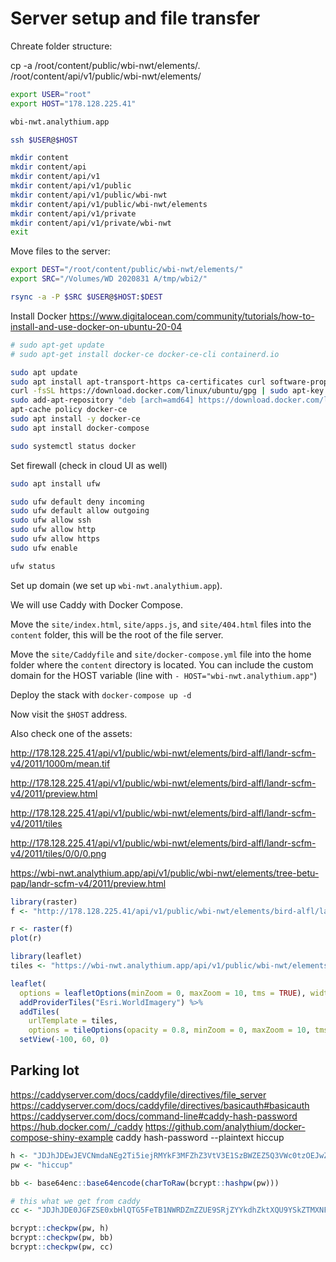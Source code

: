 # Server setup and file transfer

Chreate folder structure:

cp -a /root/content/public/wbi-nwt/elements/. /root/content/api/v1/public/wbi-nwt/elements/

```bash
export USER="root"
export HOST="178.128.225.41"

wbi-nwt.analythium.app

ssh $USER@$HOST

mkdir content
mkdir content/api
mkdir content/api/v1
mkdir content/api/v1/public
mkdir content/api/v1/public/wbi-nwt
mkdir content/api/v1/public/wbi-nwt/elements
mkdir content/api/v1/private
mkdir content/api/v1/private/wbi-nwt
exit
```

Move files to the server:


```bash
export DEST="/root/content/public/wbi-nwt/elements/"
export SRC="/Volumes/WD 2020831 A/tmp/wbi2/"

rsync -a -P $SRC $USER@$HOST:$DEST

```

Install Docker
https://www.digitalocean.com/community/tutorials/how-to-install-and-use-docker-on-ubuntu-20-04

```bash
# sudo apt-get update
# sudo apt-get install docker-ce docker-ce-cli containerd.io

sudo apt update
sudo apt install apt-transport-https ca-certificates curl software-properties-common
curl -fsSL https://download.docker.com/linux/ubuntu/gpg | sudo apt-key add -
sudo add-apt-repository "deb [arch=amd64] https://download.docker.com/linux/ubuntu focal stable"
apt-cache policy docker-ce
sudo apt install -y docker-ce
sudo apt install docker-compose

sudo systemctl status docker
```

Set firewall (check in cloud UI as well)

```bash
sudo apt install ufw

sudo ufw default deny incoming
sudo ufw default allow outgoing
sudo ufw allow ssh
sudo ufw allow http
sudo ufw allow https
sudo ufw enable

ufw status
```

Set up domain (we set up `wbi-nwt.analythium.app`).

We will use Caddy with Docker Compose.

Move the `site/index.html`, `site/apps.js`, and `site/404.html` files into the `content` folder, this will be the root of the file server.

Move the `site/Caddyfile` and `site/docker-compose.yml` file into the home folder where the `content` directory is located. You can include the custom domain for the HOST variable (line with `- HOST="wbi-nwt.analythium.app"`)

Deploy the stack with `docker-compose up -d`

Now visit the `$HOST` address.

Also check one of the assets:

http://178.128.225.41/api/v1/public/wbi-nwt/elements/bird-alfl/landr-scfm-v4/2011/1000m/mean.tif

http://178.128.225.41/api/v1/public/wbi-nwt/elements/bird-alfl/landr-scfm-v4/2011/preview.html

http://178.128.225.41/api/v1/public/wbi-nwt/elements/bird-alfl/landr-scfm-v4/2011/tiles

http://178.128.225.41/api/v1/public/wbi-nwt/elements/bird-alfl/landr-scfm-v4/2011/tiles/0/0/0.png

https://wbi-nwt.analythium.app/api/v1/public/wbi-nwt/elements/tree-betu-pap/landr-scfm-v4/2011/preview.html

```R
library(raster)
f <- "http://178.128.225.41/api/v1/public/wbi-nwt/elements/bird-alfl/landr-scfm-v4/2011/1000m/mean.tif"

r <- raster(f)
plot(r)

library(leaflet)
tiles <- "https://wbi-nwt.analythium.app/api/v1/public/wbi-nwt/elements/tree-betu-pap/landr-scfm-v4/2011/tiles/{z}/{x}/{y}.png"

leaflet(
  options = leafletOptions(minZoom = 0, maxZoom = 10, tms = TRUE), width = "100%") %>%
  addProviderTiles("Esri.WorldImagery") %>%
  addTiles(
    urlTemplate = tiles,
    options = tileOptions(opacity = 0.8, minZoom = 0, maxZoom = 10, tms = TRUE)) %>% 
  setView(-100, 60, 0)

```

## Parking lot

https://caddyserver.com/docs/caddyfile/directives/file_server
https://caddyserver.com/docs/caddyfile/directives/basicauth#basicauth
https://caddyserver.com/docs/command-line#caddy-hash-password
https://hub.docker.com/_/caddy
https://github.com/analythium/docker-compose-shiny-example
caddy hash-password --plaintext hiccup

```R
h <- "JDJhJDEwJEVCNmdaNEg2Ti5iejRMYkF3MFZhZ3VtV3E1SzBWZEZ5Q3VWc0tzOEJwZE9TaFlZdEVkZDhX"
pw <- "hiccup"

bb <- base64enc::base64encode(charToRaw(bcrypt::hashpw(pw)))

# this what we get from caddy
cc <- "JDJhJDE0JGFZSE0xbHlQTG5FeTB1NWRDZmZZUE9SRjZYYkdhZktXQU9YSkZTMXNFaGxubDF4QTYxZkJL"

bcrypt::checkpw(pw, h)
bcrypt::checkpw(pw, bb)
bcrypt::checkpw(pw, cc)

```



